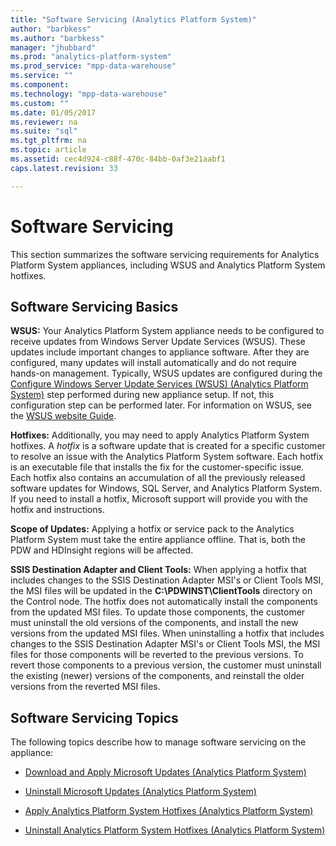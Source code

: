 ```yaml
---
title: "Software Servicing (Analytics Platform System)"
author: "barbkess" 
ms.author: "barbkess"
manager: "jhubbard"	  
ms.prod: "analytics-platform-system"
ms.prod_service: "mpp-data-warehouse"
ms.service: ""
ms.component:
ms.technology: "mpp-data-warehouse"
ms.custom: ""
ms.date: 01/05/2017
ms.reviewer: na
ms.suite: "sql"
ms.tgt_pltfrm: na
ms.topic: article
ms.assetid: cec4d924-c88f-470c-84bb-0af3e21aabf1
caps.latest.revision: 33

---
```

# Software Servicing
This section summarizes the software servicing requirements for Analytics Platform System appliances, including WSUS and Analytics Platform System hotfixes.  
  
## <a name="Basics"></a>Software Servicing Basics  
**WSUS:** Your Analytics Platform System appliance needs to be configured to receive updates from Windows Server Update Services (WSUS). These updates include important changes to appliance software. After they are configured, many updates will install automatically and do not require hands-on management. Typically, WSUS updates are configured during the [Configure Windows Server Update Services &#40;WSUS&#41; &#40;Analytics Platform System&#41;](configure-windows-server-update-services-wsus.md) step performed during new appliance setup. If not, this configuration step can be performed later. For information on WSUS, see the [WSUS website Guide](http://go.microsoft.com/fwlink/?LinkId=202417).  
  
**Hotfixes:** Additionally, you may need to apply Analytics Platform System hotfixes. A *hotfix* is a software update that is created for a specific customer to resolve an issue with the Analytics Platform System software. Each hotfix is an executable file that installs the fix for the customer-specific issue. Each hotfix also contains an accumulation of all the previously released software updates for Windows, SQL Server, and Analytics Platform System. If you need to install a hotfix, Microsoft support will provide you with the hotfix and instructions.  
  
**Scope of Updates:** Applying a hotfix or service pack to the Analytics Platform System must take the entire appliance offline. That is, both the PDW and HDInsight regions will be affected.  
  
**SSIS Destination Adapter and Client Tools:** When applying a hotfix that includes changes to the SSIS Destination Adapter MSI's or Client Tools MSI, the MSI files will be updated in the **C:\PDWINST\ClientTools** directory on the Control node. The hotfix does not automatically install the components from the updated MSI files. To update those components, the customer must uninstall the old versions of the components, and install the new versions from the updated MSI files. When uninstalling a hotfix that includes changes to the SSIS Destination Adapter MSI's or Client Tools MSI, the MSI files for those components will be reverted to the previous versions. To revert those components to a previous version, the customer must uninstall the existing (newer) versions of the components, and reinstall the older versions from the reverted MSI files.  
  
## Software Servicing Topics  
The following topics describe how to manage software servicing on the appliance:  
  
-   [Download and Apply Microsoft Updates &#40;Analytics Platform System&#41;](download-and-apply-microsoft-updates.md)  
  
-   [Uninstall Microsoft Updates &#40;Analytics Platform System&#41;](uninstall-microsoft-updates.md)  
  
-   [Apply Analytics Platform System Hotfixes &#40;Analytics Platform System&#41;](apply-analytics-platform-system-hotfixes.md)  
  
-   [Uninstall Analytics Platform System Hotfixes &#40;Analytics Platform System&#41;](uninstall-analytics-platform-system-hotfixes.md)  
  
<!-- MISSING LINKS ## See Also  
[Common Metadata Query Examples &#40;SQL Server PDW&#41;](../sqlpdw/common-metadata-query-examples-sql-server-pdw.md)  -->  
  
